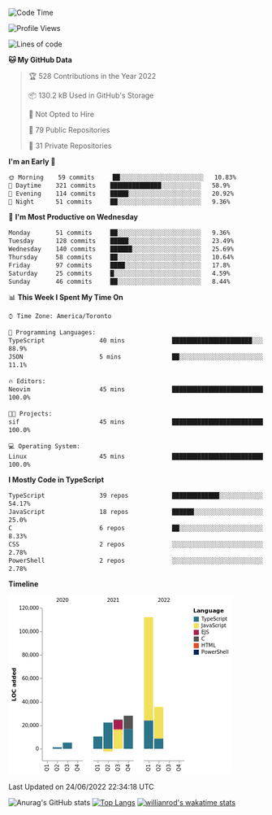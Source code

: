 <!--START_SECTION:waka-->
![Code Time](http://img.shields.io/badge/Code%20Time-238%20hrs%2017%20mins-blue)

![Profile Views](http://img.shields.io/badge/Profile%20Views-8-blue)

![Lines of code](https://img.shields.io/badge/From%20Hello%20World%20I%27ve%20Written-238%20Thousand%20lines%20of%20code-blue)

**🐱 My GitHub Data** 

> 🏆 528 Contributions in the Year 2022
 > 
> 📦 130.2 kB Used in GitHub's Storage 
 > 
> 🚫 Not Opted to Hire
 > 
> 📜 79 Public Repositories 
 > 
> 🔑 31 Private Repositories  
 > 
**I'm an Early 🐤** 

```text
🌞 Morning    59 commits     ██░░░░░░░░░░░░░░░░░░░░░░░   10.83% 
🌆 Daytime    321 commits    ██████████████░░░░░░░░░░░   58.9% 
🌃 Evening    114 commits    █████░░░░░░░░░░░░░░░░░░░░   20.92% 
🌙 Night      51 commits     ██░░░░░░░░░░░░░░░░░░░░░░░   9.36%

```
📅 **I'm Most Productive on Wednesday** 

```text
Monday       51 commits     ██░░░░░░░░░░░░░░░░░░░░░░░   9.36% 
Tuesday      128 commits    █████░░░░░░░░░░░░░░░░░░░░   23.49% 
Wednesday    140 commits    ██████░░░░░░░░░░░░░░░░░░░   25.69% 
Thursday     58 commits     ██░░░░░░░░░░░░░░░░░░░░░░░   10.64% 
Friday       97 commits     ████░░░░░░░░░░░░░░░░░░░░░   17.8% 
Saturday     25 commits     █░░░░░░░░░░░░░░░░░░░░░░░░   4.59% 
Sunday       46 commits     ██░░░░░░░░░░░░░░░░░░░░░░░   8.44%

```


📊 **This Week I Spent My Time On** 

```text
⌚︎ Time Zone: America/Toronto

💬 Programming Languages: 
TypeScript               40 mins             ██████████████████████░░░   88.9% 
JSON                     5 mins              ██░░░░░░░░░░░░░░░░░░░░░░░   11.1%

🔥 Editors: 
Neovim                   45 mins             █████████████████████████   100.0%

🐱‍💻 Projects: 
sif                      45 mins             █████████████████████████   100.0%

💻 Operating System: 
Linux                    45 mins             █████████████████████████   100.0%

```

**I Mostly Code in TypeScript** 

```text
TypeScript               39 repos            █████████████░░░░░░░░░░░░   54.17% 
JavaScript               18 repos            ██████░░░░░░░░░░░░░░░░░░░   25.0% 
C                        6 repos             ██░░░░░░░░░░░░░░░░░░░░░░░   8.33% 
CSS                      2 repos             ░░░░░░░░░░░░░░░░░░░░░░░░░   2.78% 
PowerShell               2 repos             ░░░░░░░░░░░░░░░░░░░░░░░░░   2.78%

```


**Timeline**

![Chart not found](https://raw.githubusercontent.com/wise-introvert/wise-introvert/master/charts/bar_graph.png) 


 Last Updated on 24/06/2022 22:34:18 UTC
<!--END_SECTION:waka-->

![Anurag's GitHub stats](https://github-readme-stats.vercel.app/api?username=wise-introvert&count_private=true&show_icons=true)
[![Top Langs](https://github-readme-stats.vercel.app/api/top-langs/?username=wise-introvert&langs_count=10)](https://github.com/anuraghazra/github-readme-stats)
[![willianrod's wakatime stats](https://github-readme-stats.vercel.app/api/wakatime?username=wiseintrovert)](https://github.com/anuraghazra/github-readme-stats)
